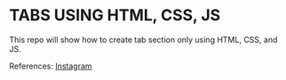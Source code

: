 # TABS USING HTML, CSS, JS

This repo will show how to create tab section only using HTML, CSS, and JS.

References: [Instagram](https://www.instagram.com/p/CEmVmo2ACVo/?utm_source=ig_web_copy_link)
